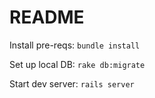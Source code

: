 # README

Install pre-reqs:
`bundle install`

Set up local DB:
`rake db:migrate`

Start dev server:
`rails server`
